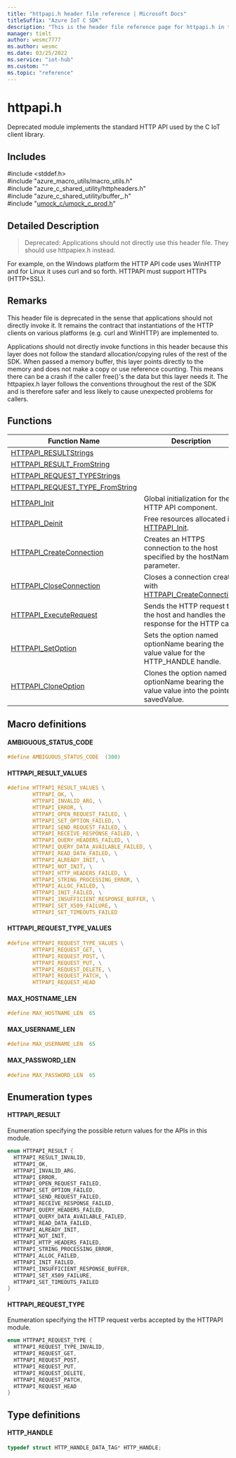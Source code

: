 ```yaml
---                             
title: "httpapi.h header file reference | Microsoft Docs" 
titleSuffix: "Azure IoT C SDK"            
description: "This is the header file reference page for httpapi.h in the Azure IoT C SDK. This SDK is used with Azure IoT Hub and Azure IoT Hub Device Provisioning Service"            
manager: timlt                 
author: wesmc7777              
ms.author: wesmc               
ms.date: 03/25/2022                    
ms.service: "iot-hub"             
ms.custom: ""                
ms.topic: "reference"        
---                            
```


# httpapi.h 

Deprecated module implements the standard HTTP API used by the C IoT client library.

## Includes

\#include <stddef.h>  
\#include "azure_macro_utils/macro_utils.h"  
\#include "azure_c_shared_utility/httpheaders.h"  
\#include "azure_c_shared_utility/buffer_.h"  
\#include "[umock_c/umock_c_prod.h](umock-c-prod-h.md)"  

## Detailed Description

> Deprecated: Applications should not directly use this header file. They should use httpapiex.h instead.

For example, on the Windows platform the HTTP API code uses WinHTTP and for Linux it uses curl and so forth. HTTPAPI must support HTTPs (HTTP+SSL).

## Remarks
This header file is deprecated in the sense that applications should not directly invoke it. It remains the contract that instantiations of the HTTP clients on various platforms (e.g. curl and WinHTTP) are implemented to.

Applications should not directly invoke functions in this header because this layer does not follow the standard allocation/copying rules of the rest of the SDK. When passed a memory buffer, this layer points directly to the memory and does not make a copy or use reference counting. This means there can be a crash if the caller free()'s the data but this layer needs it. The httpapiex.h layer follows the conventions throughout the rest of the SDK and is therefore safer and less likely to cause unexpected problems for callers.

## Functions

Function Name                  | Description                                
--------------------------------|---------------------------------------------
[HTTPAPI_RESULTStrings](./httpapi-h/httpapi-resultstrings.md)            | 
[HTTPAPI_RESULT_FromString](./httpapi-h/httpapi-result-fromstring.md)            | 
[HTTPAPI_REQUEST_TYPEStrings](./httpapi-h/httpapi-request-typestrings.md)            | 
[HTTPAPI_REQUEST_TYPE_FromString](./httpapi-h/httpapi-request-type-fromstring.md)            | 
[HTTPAPI_Init](./httpapi-h/httpapi-init.md)            | Global initialization for the HTTP API component.
[HTTPAPI_Deinit](./httpapi-h/httpapi-deinit.md)            | Free resources allocated in [HTTPAPI_Init](httpapi-h/httpapi-init.md).
[HTTPAPI_CreateConnection](./httpapi-h/httpapi-createconnection.md)            | Creates an HTTPS connection to the host specified by the hostName parameter.
[HTTPAPI_CloseConnection](./httpapi-h/httpapi-closeconnection.md)            | Closes a connection created with [HTTPAPI_CreateConnection](httpapi-h/httpapi-createconnection.md).
[HTTPAPI_ExecuteRequest](./httpapi-h/httpapi-executerequest.md)            | Sends the HTTP request to the host and handles the response for the HTTP call.
[HTTPAPI_SetOption](./httpapi-h/httpapi-setoption.md)            | Sets the option named optionName bearing the value value for the HTTP_HANDLE handle.
[HTTPAPI_CloneOption](./httpapi-h/httpapi-cloneoption.md)            | Clones the option named optionName bearing the value value into the pointer savedValue.

## Macro definitions

#### AMBIGUOUS_STATUS_CODE

```C
#define AMBIGUOUS_STATUS_CODE  (300) 
```

#### HTTPAPI_RESULT_VALUES

```C
#define HTTPAPI_RESULT_VALUES \
        HTTPAPI_OK, \
        HTTPAPI_INVALID_ARG, \
        HTTPAPI_ERROR, \
        HTTPAPI_OPEN_REQUEST_FAILED, \
        HTTPAPI_SET_OPTION_FAILED, \
        HTTPAPI_SEND_REQUEST_FAILED, \
        HTTPAPI_RECEIVE_RESPONSE_FAILED, \
        HTTPAPI_QUERY_HEADERS_FAILED, \
        HTTPAPI_QUERY_DATA_AVAILABLE_FAILED, \
        HTTPAPI_READ_DATA_FAILED, \
        HTTPAPI_ALREADY_INIT, \
        HTTPAPI_NOT_INIT, \
        HTTPAPI_HTTP_HEADERS_FAILED, \
        HTTPAPI_STRING_PROCESSING_ERROR, \
        HTTPAPI_ALLOC_FAILED, \
        HTTPAPI_INIT_FAILED, \
        HTTPAPI_INSUFFICIENT_RESPONSE_BUFFER, \
        HTTPAPI_SET_X509_FAILURE, \
        HTTPAPI_SET_TIMEOUTS_FAILED 
```

#### HTTPAPI_REQUEST_TYPE_VALUES

```C
#define HTTPAPI_REQUEST_TYPE_VALUES \
        HTTPAPI_REQUEST_GET, \
        HTTPAPI_REQUEST_POST, \
        HTTPAPI_REQUEST_PUT, \
        HTTPAPI_REQUEST_DELETE, \
        HTTPAPI_REQUEST_PATCH, \
        HTTPAPI_REQUEST_HEAD 
```

#### MAX_HOSTNAME_LEN

```C
#define MAX_HOSTNAME_LEN  65 
```

#### MAX_USERNAME_LEN

```C
#define MAX_USERNAME_LEN  65 
```

#### MAX_PASSWORD_LEN

```C
#define MAX_PASSWORD_LEN  65 
```

## Enumeration types

#### HTTPAPI_RESULT

Enumeration specifying the possible return values for the APIs in this module. 

```C
enum HTTPAPI_RESULT {
  HTTPAPI_RESULT_INVALID,
  HTTPAPI_OK,
  HTTPAPI_INVALID_ARG,
  HTTPAPI_ERROR,
  HTTPAPI_OPEN_REQUEST_FAILED,
  HTTPAPI_SET_OPTION_FAILED,
  HTTPAPI_SEND_REQUEST_FAILED,
  HTTPAPI_RECEIVE_RESPONSE_FAILED,
  HTTPAPI_QUERY_HEADERS_FAILED,
  HTTPAPI_QUERY_DATA_AVAILABLE_FAILED,
  HTTPAPI_READ_DATA_FAILED,
  HTTPAPI_ALREADY_INIT,
  HTTPAPI_NOT_INIT,
  HTTPAPI_HTTP_HEADERS_FAILED,
  HTTPAPI_STRING_PROCESSING_ERROR,
  HTTPAPI_ALLOC_FAILED,
  HTTPAPI_INIT_FAILED,
  HTTPAPI_INSUFFICIENT_RESPONSE_BUFFER,
  HTTPAPI_SET_X509_FAILURE,
  HTTPAPI_SET_TIMEOUTS_FAILED
}
```

#### HTTPAPI_REQUEST_TYPE

Enumeration specifying the HTTP request verbs accepted by the HTTPAPI module. 

```C
enum HTTPAPI_REQUEST_TYPE {
  HTTPAPI_REQUEST_TYPE_INVALID,
  HTTPAPI_REQUEST_GET,
  HTTPAPI_REQUEST_POST,
  HTTPAPI_REQUEST_PUT,
  HTTPAPI_REQUEST_DELETE,
  HTTPAPI_REQUEST_PATCH,
  HTTPAPI_REQUEST_HEAD
}
```

## Type definitions

#### HTTP_HANDLE

```C
typedef struct HTTP_HANDLE_DATA_TAG* HTTP_HANDLE;
```

